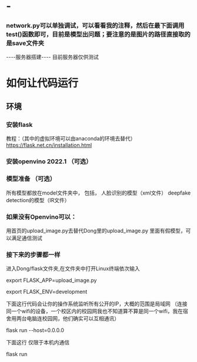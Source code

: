 # -

### network.py可以单独调试，可以看看我的注释，然后在最下面调用test()函数即可，目前是模型出问题；要注意的是图片的路径直接取的是save文件夹

----服务器搭建----
目前服务器仅供测试

# 如何让代码运行
## 环境
### 安装flask
教程：（其中的虚拟环境可以由anaconda的环境去替代）
https://flask.net.cn/installation.html
### 安装openvino 2022.1 （可选）
### 模型准备 （可选）
所有模型都放在model文件夹中，
包括，
人脸识别的模型（xml文件）
deepfake detection的模型（IR文件）

### 如果没有Openvino可以：
用首页的upload_image.py去替代Dong里的upload_image.py
里面有假模型，可以满足通信测试
### 接下来的步骤都一样

进入Dong/flask文件夹,在文件夹中打开Linux终端依次输入

export FLASK_APP=upload_image.py

export FLASK_ENV=development

下面这行代码会让你的操作系统监听所有公开的IP，大概的范围是局域网
（连接同一个wifi的设备，一个校区内的校园网我也不知道算不算是同一个wifi，我在宿舍用两台电脑连校园网，他们确实可以互相通讯）

flask run --host=0.0.0.0 

下面这行 仅限于本机内通信

flask run 

